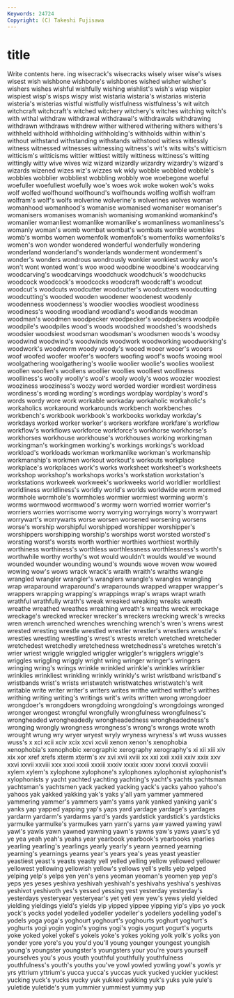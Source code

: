 ```yaml
---
Keywords: 24724 
Copyright: (C) Takeshi Fujisawa
---
```


# title

Write contents here.
ing wisecrack's wisecracks wisely wiser wise's wises wisest
wish wishbone wishbone's wishbones wished wisher wisher's wishers wishes wishful
wishfully wishing wishlist's wish's wisp wispier wispiest wisp's wisps wispy
wist wistaria wistaria's wistarias wisteria wisteria's wisterias wistful wistfully wistfulness
wistfulness's wit witch witchcraft witchcraft's witched witchery witchery's witches witching
witch's with withal withdraw withdrawal withdrawal's withdrawals withdrawing withdrawn withdraws
withdrew wither withered withering withers withers's withheld withhold withholding withholding's
withholds within within's without withstand withstanding withstands withstood witless witlessly
witness witnessed witnesses witnessing witness's wit's wits wits's witticism witticism's
witticisms wittier wittiest wittily wittiness wittiness's witting wittingly witty wive
wives wiz wizard wizardly wizardry wizardry's wizard's wizards wizened wizes
wiz's wizzes wk wkly wobble wobbled wobble's wobbles wobblier wobbliest
wobbling wobbly woe woebegone woeful woefuller woefullest woefully woe's woes
wok woke woken wok's woks wolf wolfed wolfhound wolfhound's wolfhounds
wolfing wolfish wolfram wolfram's wolf's wolfs wolverine wolverine's wolverines wolves
woman womanhood womanhood's womanise womanised womaniser womaniser's womanisers womanises womanish
womanising womankind womankind's womanlier womanliest womanlike womanlike's womanliness womanliness's womanly
woman's womb wombat wombat's wombats womble wombles womb's wombs women
womenfolk womenfolk's womenfolks womenfolks's women's won wonder wondered wonderful wonderfully
wondering wonderland wonderland's wonderlands wonderment wonderment's wonder's wonders wondrous wondrously
wonkier wonkiest wonky won's won't wont wonted wont's woo wood
woodbine woodbine's woodcarving woodcarving's woodcarvings woodchuck woodchuck's woodchucks woodcock woodcock's
woodcocks woodcraft woodcraft's woodcut woodcut's woodcuts woodcutter woodcutter's woodcutters woodcutting
woodcutting's wooded wooden woodener woodenest woodenly woodenness woodenness's woodier woodies
woodiest woodiness woodiness's wooding woodland woodland's woodlands woodman woodman's woodmen
woodpecker woodpecker's woodpeckers woodpile woodpile's woodpiles wood's woods woodshed woodshed's
woodsheds woodsier woodsiest woodsman woodsman's woodsmen woods's woodsy woodwind woodwind's
woodwinds woodwork woodworking woodworking's woodwork's woodworm woody woody's wooed wooer
wooer's wooers woof woofed woofer woofer's woofers woofing woof's woofs
wooing wool woolgathering woolgathering's woolie woolier woolie's woolies wooliest woollen
woollen's woollens woollier woollies woolliest woolliness woolliness's woolly woolly's wool's
wooly wooly's woos woozier wooziest wooziness wooziness's woozy word worded
wordier wordiest wordiness wordiness's wording wording's wordings wordplay wordplay's word's
words wordy wore work workable workaday workaholic workaholic's workaholics workaround
workarounds workbench workbenches workbench's workbook workbook's workbooks workday workday's workdays
worked worker worker's workers workfare workfare's workflow workflow's workflows workforce
workforce's workhorse workhorse's workhorses workhouse workhouse's workhouses working workingman workingman's
workingmen working's workings workings's workload workload's workloads workman workmanlike workman's
workmanship workmanship's workmen workout workout's workouts workplace workplace's workplaces work's
works worksheet worksheet's worksheets workshop workshop's workshops works's workstation workstation's
workstations workweek workweek's workweeks world worldlier worldliest worldliness worldliness's worldly
world's worlds worldwide worm wormed wormhole wormhole's wormholes wormier wormiest
worming worm's worms wormwood wormwood's wormy worn worried worrier worrier's
worriers worries worrisome worry worrying worryings worry's worrywart worrywart's worrywarts
worse worsen worsened worsening worsens worse's worship worshipful worshipped worshipper
worshipper's worshippers worshipping worship's worships worst worsted worsted's worsting worst's
worsts worth worthier worthies worthiest worthily worthiness worthiness's worthless worthlessness
worthlessness's worth's worthwhile worthy worthy's wot would wouldn't woulds would've
wound wounded wounder wounding wound's wounds wove woven wow wowed
wowing wow's wows wrack wrack's wraith wraith's wraiths wrangle wrangled
wrangler wrangler's wranglers wrangle's wrangles wrangling wrap wraparound wraparound's wraparounds
wrapped wrapper wrapper's wrappers wrapping wrapping's wrappings wrap's wraps wrapt
wrath wrathful wrathfully wrath's wreak wreaked wreaking wreaks wreath wreathe
wreathed wreathes wreathing wreath's wreaths wreck wreckage wreckage's wrecked wrecker
wrecker's wreckers wrecking wreck's wrecks wren wrench wrenched wrenches wrenching
wrench's wren's wrens wrest wrested wresting wrestle wrestled wrestler wrestler's
wrestlers wrestle's wrestles wrestling wrestling's wrest's wrests wretch wretched wretcheder
wretchedest wretchedly wretchedness wretchedness's wretches wretch's wrier wriest wriggle wriggled
wriggler wriggler's wrigglers wriggle's wriggles wriggling wriggly wright wring wringer
wringer's wringers wringing wring's wrings wrinkle wrinkled wrinkle's wrinkles wrinklier
wrinklies wrinkliest wrinkling wrinkly wrinkly's wrist wristband wristband's wristbands wrist's
wrists wristwatch wristwatches wristwatch's writ writable write writer writer's writers
writes writhe writhed writhe's writhes writhing writing writing's writings writ's
writs written wrong wrongdoer wrongdoer's wrongdoers wrongdoing wrongdoing's wrongdoings wronged
wronger wrongest wrongful wrongfully wrongfulness wrongfulness's wrongheaded wrongheadedly wrongheadedness wrongheadedness's
wronging wrongly wrongness wrongness's wrong's wrongs wrote wroth wrought wrung
wry wryer wryest wryly wryness wryness's wt wuss wusses wuss's
x xci xcii xciv xcix xcvi xcvii xenon xenon's xenophobia
xenophobia's xenophobic xerographic xerography xerography's xi xii xiii xiv xix
xor xref xrefs xterm xterm's xv xvi xvii xviii xx
xxi xxii xxiii xxiv xxix xxv xxvi xxvii xxviii xxx
xxxi xxxii xxxiii xxxiv xxxix xxxv xxxvi xxxvii xxxviii xylem
xylem's xylophone xylophone's xylophones xylophonist xylophonist's xylophonists y yacht yachted
yachting yachting's yacht's yachts yachtsman yachtsman's yachtsmen yack yacked yacking
yack's yacks yahoo yahoo's yahoos yak yakked yakking yak's yaks
y'all yam yammer yammered yammering yammer's yammers yam's yams yank
yanked yanking yank's yanks yap yapped yapping yap's yaps yard
yardage yardage's yardages yardarm yardarm's yardarms yard's yards yardstick yardstick's
yardsticks yarmulke yarmulke's yarmulkes yarn yarn's yarns yaw yawed yawing
yawl yawl's yawls yawn yawned yawning yawn's yawns yaw's yaws
yaws's yd ye yea yeah yeah's yeahs year yearbook yearbook's
yearbooks yearlies yearling yearling's yearlings yearly yearly's yearn yearned yearning
yearning's yearnings yearns year's years yea's yeas yeast yeastier yeastiest
yeast's yeasts yeasty yell yelled yelling yellow yellowed yellower yellowest
yellowing yellowish yellow's yellows yell's yells yelp yelped yelping yelp's
yelps yen yen's yens yeoman yeoman's yeomen yep yep's yeps
yes yeses yeshiva yeshivah yeshivah's yeshivahs yeshiva's yeshivas yeshivot yeshivoth
yes's yessed yessing yest yesterday yesterday's yesterdays yesteryear yesteryear's yet
yeti yew yew's yews yield yielded yielding yieldings yield's yields
yip yipped yippee yipping yip's yips yo yock yock's yocks
yodel yodelled yodeller yodeller's yodellers yodelling yodel's yodels yoga yoga's
yoghourt yoghourt's yoghourts yoghurt yoghurt's yoghurts yogi yogin yogin's yogins
yogi's yogis yogurt yogurt's yogurts yoke yoked yokel yokel's yokels
yoke's yokes yoking yolk yolk's yolks yon yonder yore yore's
you you'd you'll young younger youngest youngish young's youngster youngster's
youngsters your you're yours yourself yourselves you's yous youth youthful
youthfully youthfulness youthfulness's youth's youths you've yowl yowled yowling yowl's
yowls yr yrs yttrium yttrium's yucca yucca's yuccas yuck yucked
yuckier yuckiest yucking yuck's yucks yucky yuk yukked yukking yuk's
yuks yule yule's yuletide yuletide's yum yummier yummiest yummy yup
